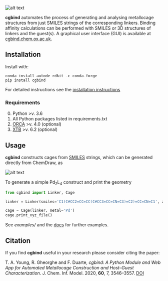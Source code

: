 ![alt text](cgbind/common/llogo.png) 

**cgbind** automates the process of generating and analysing metallocage structures
from just SMILES strings of the corresponding linkers. Binding affinity
calculations can be performed with SMILES or 3D structures of linkers and the 
guest(s). A graphical user interface (GUI) is available at
[cgbind.chem.ox.ac.uk](http://cgbind.chem.ox.ac.uk).

## Installation

Install with:
```
conda install autode rdkit -c conda-forge
pip install cgbind
```
For detailed instructions see the [installation instructions](https://duartegroup.github.io/cgbind/install.html)

### Requirements
0. Python >v. 3.6
1. All Python packages listed in requirements.txt 
3. [ORCA](https://sites.google.com/site/orcainputlibrary/home) >v. 4.0 (optional)
4. [XTB](https://github.com/grimme-lab/xtb) >v. 6.2 (optional)

## Usage

**cgbind** constructs cages from [SMILES](https://en.wikipedia.org/wiki/Simplified_molecular-input_line-entry_system)
strings, which can be generated directly from ChemDraw, as

![alt text](cgbind/common/SMILES_generation.png)


To generate a simple Pd<sub>2</sub>L<sub>4</sub> construct and print the geometry
```python
from cgbind import Linker, Cage

linker = Linker(smiles='C1(C#CC2=CC=CC(C#CC3=CC=CN=C3)=C2)=CC=CN=C1', arch_name='m2l4')

cage = Cage(linker, metal='Pd')
cage.print_xyz_file()
```

See _examples/_ and the [docs](https://duartegroup.github.io/cgbind/examples.html)
for further examples.


## Citation

If you find **cgbind** useful in your research please consider citing the paper:

T. A. Young, R. Gheorghe and F. Duarte, 
*cgbind: A Python Module and Web App for Automated Metallocage Construction and Host–Guest Characterization*.
J. Chem. Inf. Model. 2020, **60**, 7, 3546–3557. [DOI](https://doi.org/10.1021/acs.jcim.0c00519)